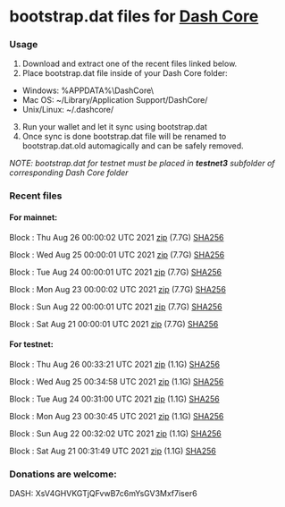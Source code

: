 # bootstrap.dat files for [Dash Core](https://github.com/dashpay/dash)

### Usage

1. Download and extract one of the recent files linked below.
2. Place bootstrap.dat file inside of your Dash Core folder:
 - Windows: %APPDATA%\DashCore\
 - Mac OS: ~/Library/Application Support/DashCore/
 - Unix/Linux: ~/.dashcore/
3. Run your wallet and let it sync using bootstrap.dat
4. Once sync is done bootstrap.dat file will be renamed to bootstrap.dat.old automagically and can be safely removed.

_NOTE: bootstrap.dat for testnet must be placed in **testnet3** subfolder of corresponding Dash Core folder_

### Recent files

#### For mainnet:

Block [](https://insight.dash.org/insight/block/): Thu Aug 26 00:00:02 UTC 2021 [zip](https://dash-bootstrap.ams3.digitaloceanspaces.com/mainnet/2021-08-26/bootstrap.dat.zip) (7.7G) [SHA256](https://dash-bootstrap.ams3.digitaloceanspaces.com/mainnet/2021-08-26/sha256.txt)

Block [](https://insight.dash.org/insight/block/): Wed Aug 25 00:00:01 UTC 2021 [zip](https://dash-bootstrap.ams3.digitaloceanspaces.com/mainnet/2021-08-25/bootstrap.dat.zip) (7.7G) [SHA256](https://dash-bootstrap.ams3.digitaloceanspaces.com/mainnet/2021-08-25/sha256.txt)

Block [](https://insight.dash.org/insight/block/): Tue Aug 24 00:00:01 UTC 2021 [zip](https://dash-bootstrap.ams3.digitaloceanspaces.com/mainnet/2021-08-24/bootstrap.dat.zip) (7.7G) [SHA256](https://dash-bootstrap.ams3.digitaloceanspaces.com/mainnet/2021-08-24/sha256.txt)

Block [](https://insight.dash.org/insight/block/): Mon Aug 23 00:00:02 UTC 2021 [zip](https://dash-bootstrap.ams3.digitaloceanspaces.com/mainnet/2021-08-23/bootstrap.dat.zip) (7.7G) [SHA256](https://dash-bootstrap.ams3.digitaloceanspaces.com/mainnet/2021-08-23/sha256.txt)

Block [](https://insight.dash.org/insight/block/): Sun Aug 22 00:00:01 UTC 2021 [zip](https://dash-bootstrap.ams3.digitaloceanspaces.com/mainnet/2021-08-22/bootstrap.dat.zip) (7.7G) [SHA256](https://dash-bootstrap.ams3.digitaloceanspaces.com/mainnet/2021-08-22/sha256.txt)

Block [](https://insight.dash.org/insight/block/): Sat Aug 21 00:00:01 UTC 2021 [zip](https://dash-bootstrap.ams3.digitaloceanspaces.com/mainnet/2021-08-21/bootstrap.dat.zip) (7.7G) [SHA256](https://dash-bootstrap.ams3.digitaloceanspaces.com/mainnet/2021-08-21/sha256.txt)


#### For testnet:

Block [](https://testnet-insight.dashevo.org/insight/block/): Thu Aug 26 00:33:21 UTC 2021 [zip](https://dash-bootstrap.ams3.digitaloceanspaces.com/testnet/2021-08-26/bootstrap.dat.zip) (1.1G) [SHA256](https://dash-bootstrap.ams3.digitaloceanspaces.com/testnet/2021-08-26/sha256.txt)

Block [](https://testnet-insight.dashevo.org/insight/block/): Wed Aug 25 00:34:58 UTC 2021 [zip](https://dash-bootstrap.ams3.digitaloceanspaces.com/testnet/2021-08-25/bootstrap.dat.zip) (1.1G) [SHA256](https://dash-bootstrap.ams3.digitaloceanspaces.com/testnet/2021-08-25/sha256.txt)

Block [](https://testnet-insight.dashevo.org/insight/block/): Tue Aug 24 00:31:00 UTC 2021 [zip](https://dash-bootstrap.ams3.digitaloceanspaces.com/testnet/2021-08-24/bootstrap.dat.zip) (1.1G) [SHA256](https://dash-bootstrap.ams3.digitaloceanspaces.com/testnet/2021-08-24/sha256.txt)

Block [](https://testnet-insight.dashevo.org/insight/block/): Mon Aug 23 00:30:45 UTC 2021 [zip](https://dash-bootstrap.ams3.digitaloceanspaces.com/testnet/2021-08-23/bootstrap.dat.zip) (1.1G) [SHA256](https://dash-bootstrap.ams3.digitaloceanspaces.com/testnet/2021-08-23/sha256.txt)

Block [](https://testnet-insight.dashevo.org/insight/block/): Sun Aug 22 00:32:02 UTC 2021 [zip](https://dash-bootstrap.ams3.digitaloceanspaces.com/testnet/2021-08-22/bootstrap.dat.zip) (1.1G) [SHA256](https://dash-bootstrap.ams3.digitaloceanspaces.com/testnet/2021-08-22/sha256.txt)

Block [](https://testnet-insight.dashevo.org/insight/block/): Sat Aug 21 00:31:49 UTC 2021 [zip](https://dash-bootstrap.ams3.digitaloceanspaces.com/testnet/2021-08-21/bootstrap.dat.zip) (1.1G) [SHA256](https://dash-bootstrap.ams3.digitaloceanspaces.com/testnet/2021-08-21/sha256.txt)


### Donations are welcome:

DASH: XsV4GHVKGTjQFvwB7c6mYsGV3Mxf7iser6
